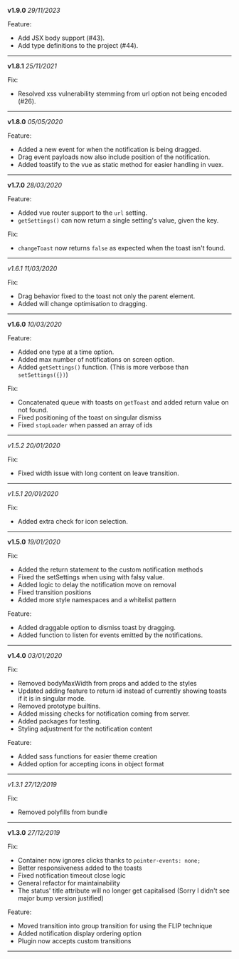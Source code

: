 **v1.9.0** *29/11/2023*

Feature:
- Add JSX body support (#43).
- Add type definitions to the project (#44).

***

**v1.8.1** *25/11/2021*

Fix:
- Resolved xss vulnerability stemming from url option not being encoded (#26).

***

**v1.8.0** *05/05/2020*

 Feature:
 - Added a new event for when the notification is being dragged.
 - Drag event payloads now also include position of the notification.
 - Added toastify to the vue as static method for easier handling in vuex.
 
***

**v1.7.0** *28/03/2020*

 Feature:
 - Added vue router support to the `url` setting.
 - `getSettings()` can now return a single setting's value, given the key.
 
 Fix:
 - `changeToast` now returns `false` as expected when the toast isn't found. 
 
***

*v1.6.1* *11/03/2020*
 
 Fix:
 - Drag behavior fixed to the toast not only the parent element.
 - Added will change optimisation to dragging.
 
***

**v1.6.0** *10/03/2020*

 Feature:
 - Added one type at a time option.
 - Added max number of notifications on screen option.
 - Added `getSettings()` function. (This is more verbose than `setSettings({})`)
 
 Fix:
 - Concatenated queue with toasts on `getToast` and added return value on not found.
 - Fixed positioning of the toast on singular dismiss
 - Fixed `stopLoader` when passed an array of ids
 
***

*v1.5.2* *20/01/2020*
 
 Fix:
 - Fixed width issue with long content on leave transition.
 
***

*v1.5.1* *20/01/2020*
 
 Fix:
 - Added extra check for icon selection.
 
***

**v1.5.0** *19/01/2020*
 
 Fix:
 - Added the return statement to the custom notification methods
 - Fixed the setSettings when using with falsy value.
 - Added logic to delay the notification move on removal
 - Fixed transition positions
 - Added more style namespaces and a whitelist pattern
 
 Feature:
 - Added draggable option to dismiss toast by dragging.
 - Added function to listen for events emitted by the notifications.
 
***

**v1.4.0** *03/01/2020*
 
 Fix:
 - Removed bodyMaxWidth from props and added to the styles
 - Updated adding feature to return id instead of currently showing toasts if it is in singular mode.
 - Removed prototype builtins.
 - Added missing checks for notification coming from server.
 - Added packages for testing.
 - Styling adjustment for the notification content
 
 Feature:
 - Added sass functions for easier theme creation
 - Added option for accepting icons in object format
 
***

*v1.3.1* *27/12/2019*
 
 Fix:
 - Removed polyfills from bundle
 
***

**v1.3.0** *27/12/2019*
 
 Fix:
 - Container now ignores clicks thanks to `pointer-events: none;`
 - Better responsiveness added to the toasts
 - Fixed notification timeout close logic
 - General refactor for maintainability
 - The status' title attribute will no longer get capitalised (Sorry I didn't see major bump version justified)
 
 Feature:
 - Moved transition into group transition for using the FLIP technique
 - Added notification display ordering option
 - Plugin now accepts custom transitions
 
***
